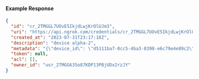 <!-- Code generated for API Clients. DO NOT EDIT. -->
#### Example Response
```json
{
  "id": "cr_2TMGGL7UOvE5IkjdLwjKrOlUJm3",
  "uri": "https://api.ngrok.com/credentials/cr_2TMGGL7UOvE5IkjdLwjKrOlUJm3",
  "created_at": "2023-07-31T23:17:18Z",
  "description": "device alpha-2",
  "metadata": "{\"device_id\": \"d5111ba7-0cc5-4ba3-8398-e6c79e4e89c2\"}",
  "token": null,
  "acl": [],
  "owner_id": "usr_2TMGG635o87KDP13PBjUDx2rzJY"
}